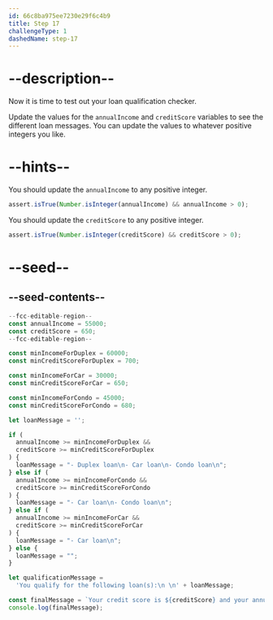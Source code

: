 ```yaml
---
id: 66c8ba975ee7230e29f6c4b9
title: Step 17
challengeType: 1
dashedName: step-17
---
```


# --description--

Now it is time to test out your loan qualification checker.

Update the values for the `annualIncome` and `creditScore` variables to see the different loan messages. You can update the values to whatever positive integers you like.

# --hints--

You should update the `annualIncome` to any positive integer.

```js
assert.isTrue(Number.isInteger(annualIncome) && annualIncome > 0);
```

You should update the `creditScore` to any positive integer.

```js
assert.isTrue(Number.isInteger(creditScore) && creditScore > 0);
```

# --seed--

## --seed-contents--


```js
--fcc-editable-region--
const annualIncome = 55000;
const creditScore = 650;
--fcc-editable-region--

const minIncomeForDuplex = 60000;
const minCreditScoreForDuplex = 700;

const minIncomeForCar = 30000;
const minCreditScoreForCar = 650;

const minIncomeForCondo = 45000;
const minCreditScoreForCondo = 680;

let loanMessage = '';

if (
  annualIncome >= minIncomeForDuplex &&
  creditScore >= minCreditScoreForDuplex
) {
  loanMessage = "- Duplex loan\n- Car loan\n- Condo loan\n";
} else if (
  annualIncome >= minIncomeForCondo &&
  creditScore >= minCreditScoreForCondo
) {
  loanMessage = "- Car loan\n- Condo loan\n"; 
} else if (
  annualIncome >= minIncomeForCar &&
  creditScore >= minCreditScoreForCar
) {
  loanMessage = "- Car loan\n";
} else {
  loanMessage = "";
}

let qualificationMessage =
  'You qualify for the following loan(s):\n \n' + loanMessage;

const finalMessage = `Your credit score is ${creditScore} and your annual income is ${annualIncome}. So, ${qualificationMessage}`;
console.log(finalMessage);
```
